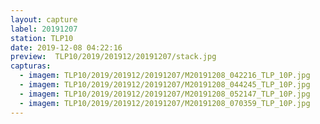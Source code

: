 ```yaml
---
layout: capture
label: 20191207
station: TLP10
date: 2019-12-08 04:22:16
preview:  TLP10/2019/201912/20191207/stack.jpg
capturas:
  - imagem: TLP10/2019/201912/20191207/M20191208_042216_TLP_10P.jpg
  - imagem: TLP10/2019/201912/20191207/M20191208_044245_TLP_10P.jpg
  - imagem: TLP10/2019/201912/20191207/M20191208_052147_TLP_10P.jpg
  - imagem: TLP10/2019/201912/20191207/M20191208_070359_TLP_10P.jpg
---
```

